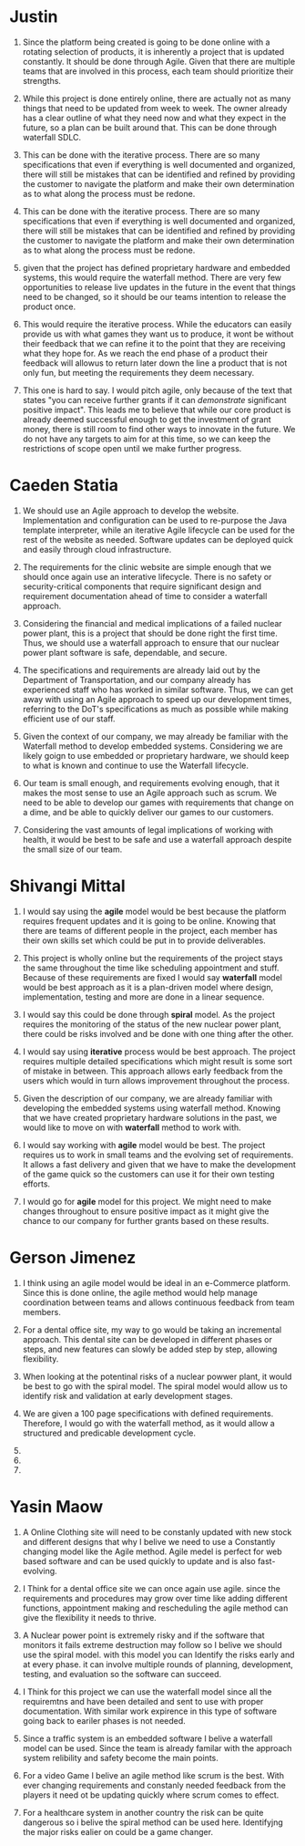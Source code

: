 
# Justin

1. Since the platform being created is going to be done online with a rotating selection of products, it is inherently a project that is updated constantly. It should be done through Agile. Given that there are multiple teams that are involved in this process, each team should prioritize their strengths.

2. While this project is done entirely online, there are actually not as many things that need to be updated from week to week. The owner already has a clear outline of what they need now and what they expect in the future, so a plan can be built around that. This can be done through waterfall SDLC.

3. This can be done with the iterative process. There are so many specifications that even if everything is well documented and organized, there will still be mistakes that can be identified and refined by providing the customer to navigate the platform and make their own determination as to what along the process must be redone. 

4. This can be done with the iterative process. There are so many specifications that even if everything is well documented and organized, there will still be mistakes that can be identified and refined by providing the customer to navigate the platform and make their own determination as to what along the process must be redone. 

5. given that the project has defined proprietary hardware and embedded systems, this would require the waterfall method. There are very few opportunities to release live updates in the future in the event that things need to be changed, so it should be our teams intention to release the product once. 

6. This would require the iterative process. While the educators can easily provide us with what games they want us to produce, it wont be without their feedback that we can refine it to the point that they are receiving what they hope for. As we reach the end phase of a product their feedback will allowus to return later down the line a product that is not only fun, but meeting the requirements they deem necessary.

7. This one is hard to say. I would pitch agile, only because of the text that states "you can receive further grants if it can *demonstrate* significant positive impact". This leads me to believe that while our core product is already deemed successful enough to get the investment of grant money, there is still room to find other ways to innovate in the future. We do not have any targets to aim for at this time, so we can keep the restrictions of scope open until we make further progress.


# Caeden Statia

1. We should use an Agile approach to develop the website. Implementation and configuration can be used to re-purpose the Java template interpreter, while an iterative Agile lifecycle can be used for the rest of the website as needed. Software updates can be deployed quick and easily through cloud infrastructure.

2. The requirements for the clinic website are simple enough that we should once again use an interative lifecycle. There is no safety or security-critical components that require significant design and requirement documentation ahead of time to consider a waterfall approach.

3. Considering the financial and medical implications of a failed nuclear power plant, this is a project that should be done right the first time. Thus, we should use a waterfall approach to ensure that our nuclear power plant software is safe, dependable, and secure.

4. The specifications and requirements are already laid out by the Department of Transportation, and our company already has experienced staff who has worked in similar software. Thus, we can get away with using an Agile approach to speed up our development times, referring to the DoT's specifications as much as possible while making efficient use of our staff.

5. Given the context of our company, we may already be familiar with the Waterfall method to develop embedded systems. Considering we are likely goign to use embedded or proprietary hardware, we should keep to what is known and continue to use the Waterfall lifecycle.

6. Our team is small enough, and requirements evolving enough, that it makes the most sense to use an Agile approach such as scrum. We need to be able to develop our games with requirements that change on a dime, and be able to quickly deliver our games to our customers.

7. Considering the vast amounts of legal implications of working with health, it would be best to be safe and use a waterfall approach despite the small size of our team.


# Shivangi Mittal

1. I would say using the **agile** model would be best because the platform requires frequent updates and it is going to be online. Knowing that there are teams of different people in the project, each member has their own skills set which could be put in to provide deliverables. 

2. This project is wholly online but the requirements of the project stays the same throughout the time like scheduling appointment and stuff. Because of these requirements are fixed I would say **waterfall** model would be best approach as it is a plan-driven model where design, implementation, testing and more are done in a linear sequence.

3. I would say this could be done through **spiral** model. As the project requires the monitoring of the status of the new nuclear power plant, there could be risks involved and be done with one thing after the other.

4. I would say using **iterative** process would be best approach. The project requires multiple detailed specifications which might result is some sort of mistake in between. This approach allows early feedback from the users which would in turn allows improvement throughout the process.

5. Given the description of our company, we are already familiar with developing the embedded systems using waterfall method. Knowing that we have created proprietary hardware solutions in the past, we would like to move on with **waterfall** method to work with. 

6. I would say working with **agile** model would be best. The project requires us to work in small teams and the evolving set of requirements. It allows a fast delivery and given that we have to make the development of the game quick so the customers can use it for their own testing efforts. 

7. I would go for **agile** model for this project. We might need to make changes throughout to ensure positive impact as it might give the chance to our company for further grants based on these results.

   
# Gerson Jimenez

1. I think using an agile model would be ideal in an e-Commerce platform. Since this is done online, the agile method would help manage coordination between teams and allows continuous feedback from team members.

2. For a dental office site, my way to go would be taking an incremental approach. This dental site can be developed in different phases or steps, and new features can slowly be added step by step, allowing flexibility.

3. When looking at the potentinal risks of a nuclear powwer plant, it would be best to go with the spiral model. The spiral model would allow us to identify risk and validation at early development stages.

4. We are given a 100 page specifications with defined requirements. Therefore, I would go with the waterfall method, as it would allow a structured and predicable development cycle. 

5. 

6. 

7. 
# Yasin Maow

1. A Online Clothing site will need to be constanly updated with new stock and different designs that why I belive we need to use a Constantly changing model like the Agile method. Agile medel is perfect for web based software and can be used quickly to update and is also fast-evolving. 

2. I Think for a dental office site we can once again use agile. since the requirements and procedures may grow over time like adding different functions, appointment making and rescheduling the agile method can give the flexibility it needs to thrive.

3. A Nuclear power point is extremely risky and if the software that monitors it fails extreme destruction may follow so I belive we should use the spiral model. with this model you can Identify the risks early and at every phase. it can involve multiple rounds of planning, development, testing, and evaluation so the software can succeed.

4. I Think for this project we can use the waterfall model since all the requiremtns and have been detailed and sent to use with proper documentation. With similar work expirence in this type of software going back to eariler phases is not needed.

5. Since a traffic system is an embedded software I belive a waterfall model can be used. Since the team is already familar with the approach system relibility and safety become the main points.

6. For a video Game I belive an agile method like scrum is the best. With ever changing requirements and constanly needed feedback from the players it need ot be updating quickly where scrum comes to effect.

7. For a healthcare system in another country the risk can be quite dangerous so i belive the spiral method can be used here. Identifyjng the major risks ealier on could be a game changer.
